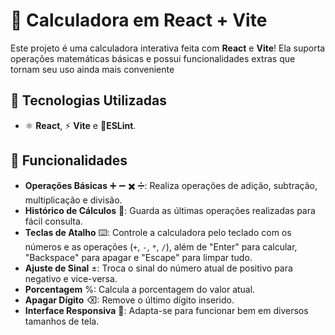 # 🧮 Calculadora em React + Vite

Este projeto é uma calculadora interativa feita com **React** e **Vite**! Ela suporta operações matemáticas básicas e possui funcionalidades extras que tornam seu uso ainda mais conveniente 

## 🚀 Tecnologias Utilizadas

- ⚛️ **React**, ⚡ **Vite** e 🧹**ESLint**.

## 🧠 Funcionalidades

- **Operações Básicas** ➕ ➖ ✖️ ➗: Realiza operações de adição, subtração, multiplicação e divisão.
- **Histórico de Cálculos** 📝: Guarda as últimas operações realizadas para fácil consulta.
- **Teclas de Atalho** ⌨️: Controle a calculadora pelo teclado com os números e as operações (`+`, `-`, `*`, `/`), além de "Enter" para calcular, "Backspace" para apagar e "Escape" para limpar tudo.
- **Ajuste de Sinal** ±: Troca o sinal do número atual de positivo para negativo e vice-versa.
- **Porcentagem** %: Calcula a porcentagem do valor atual.
- **Apagar Dígito** ⌫: Remove o último dígito inserido.
- **Interface Responsiva** 📱: Adapta-se para funcionar bem em diversos tamanhos de tela.

